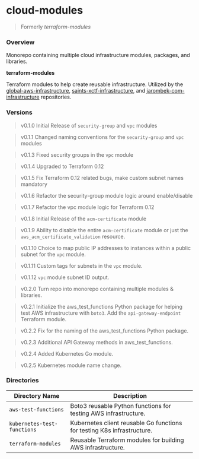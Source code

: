 # cloud-modules

> Formerly *terraform-modules*

### Overview

Monorepo containing multiple cloud infrastructure modules, packages, and libraries.

**terraform-modules**

Terraform modules to help create reusable infrastructure.  Utilized by the
[global-aws-infrastructure](https://github.com/AJarombek/global-aws-infrastructure),
[saints-xctf-infrastructure](https://github.com/AJarombek/saints-xctf-infrastructure), and 
[jarombek-com-infrastructure](https://github.com/AJarombek/jarombek-com-infrastructure) repositories.

### Versions

> v0.1.0 Initial Release of `security-group` and `vpc` modules

> v0.1.1 Changed naming conventions for the `security-group` and `vpc` modules

> v0.1.3 Fixed security groups in the `vpc` module

> v0.1.4 Upgraded to Terraform 0.12

> v0.1.5 Fix Terraform 0.12 related bugs, make custom subnet names mandatory

> v0.1.6 Refactor the security-group module logic around enable/disable

> v0.1.7 Refactor the vpc module logic for Terraform 0.12

> v0.1.8 Initial Release of the `acm-certificate` module

> v0.1.9 Ability to disable the entire `acm-certificate` module or just the `aws_acm_certificate_validation` resource.

> v0.1.10 Choice to map public IP addresses to instances within a public subnet for the `vpc` module.

> v0.1.11 Custom tags for subnets in the `vpc` module.

> v0.1.12 `vpc` module subnet ID output.

> v0.2.0 Turn repo into monorepo containing multiple modules & libraries.

> v0.2.1 Initialize the aws_test_functions Python package for helping test AWS infrastructure with `boto3`.  Add the 
> `api-gateway-endpoint` Terraform module.

> v0.2.2 Fix for the naming of the aws_test_functions Python package.

> v0.2.3 Additional API Gateway methods in aws_test_functions.

> v0.2.4 Added Kubernetes Go module.

> v0.2.5 Kubernetes module name change.

### Directories

| Directory Name              | Description                                                                 |
|-----------------------------|-----------------------------------------------------------------------------|
| `aws-test-functions`        | Boto3 reusable Python functions for testing AWS infrastructure.             |
| `kubernetes-test-functions` | Kubernetes client reusable Go functions for testing K8s infrastructure.     |
| `terraform-modules`         | Reusable Terraform modules for building AWS infrastructure.                 |
